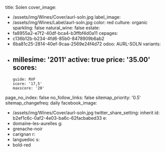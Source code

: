 title: Solen
cover_image:
  - /assets/img/Wines/Cover/aurl-soln.jpg
label_image:
  - /assets/img/Wines/Label/aurl-soln.jpg
color: red
culture: organic
sparkling: false
natural_wine: false
estate:
  - fa8955a2-e7f2-40df-bca4-b3ffbf4d0a11
cepages:
  - c136b12b-b234-4fd6-85b0-8478909b6ab2
  - 6ba81c25-2814-40ef-9caa-2569e24f4d72
odoo: AURL-SOLN
variants:
  -
    millesime: '2011'
    active: true
    price: '35.00'
    scores:
      -
        guide: RVF
        score: '17,5'
        maxscore: '20'
page_no_index: false
no_follow_links: false
sitemap_priority: '0.5'
sitemap_changefreq: daily
facebook_image:
  - /assets/img/Wines/Cover/aurl-soln.jpg
twitter_share_setting: inherit
id: b2ef1c6c-0af2-4e03-ba6c-62facbabed33
e:
  - domaine-les-aurelles
g:
  - grenache-noir
  - carignan
r:
  - languedoc
s:
  - bold-red
